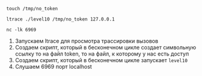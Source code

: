 `touch /tmp/no_token`

`ltrace ./level10 /tmp/no_token 127.0.0.1`

`nc -lk 6969`

1) Запускаем ltrace для просмотра трассировки вызовов
2) Создаем  скрипт, который в бесконечном цикле создает символьную ссылку то на файл token, то на файл, к которому у нас есть доступ
3) Создаем  скрипт, который в бесконечном цикле запускает `level10`
4) Слушаем 6969 порт localhost